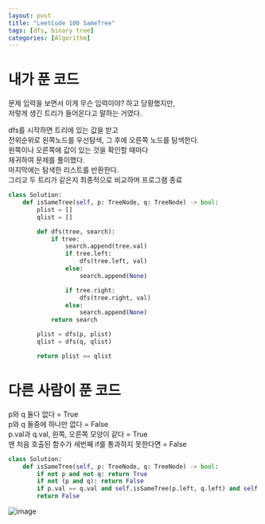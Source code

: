 ```yaml
---
layout: post
title: "LeetCode 100 SameTree"
tags: [dfs, binary tree]
categories: [Algorithm]
---
```


# 내가 푼 코드
문제 입력을 보면서 이게 무슨 입력이야? 하고 당황했지만,   
저렇게 생긴 트리가 들어온다고 말하는 거였다.    

dfs를 시작하면 트리에 있는 값을 받고    
전위순위로 왼쪽노드를 우선탐색, 그 후에 오른쪽 노드를 탐색한다.    
왼쪽이나 오른쪽에 값이 있는 것을 확인할 때마다    
재귀하여 문제를 풀이했다.   
마지막에는 탐색한 리스트를 반환한다.   
그리고 두 트리가 같은지 최종적으로 비교하며 프로그램 종료

```python
class Solution:
    def isSameTree(self, p: TreeNode, q: TreeNode) -> bool:
        plist = []
        qlist = []

        def dfs(tree, search):
            if tree:
                search.append(tree.val)
                if tree.left:
                    dfs(tree.left, val)
                else:
                    search.append(None)

                if tree.right:
                    dfs(tree.right, val)
                else:
                    search.append(None)
            return search

        plist = dfs(p, plist)
        qlist = dfs(q, qlist)

        return plist == qlist
```

# 다른 사람이 푼 코드
p와 q 둘다 없다 = True       
p와 q 둘중에 하나만 없다 = False       
p.val과 q.val, 왼쪽, 오른쪽 모양이 같다 = True      
맨 처음 호출된 함수가 세번째 if를 통과하지 못한다면 = False

```python
class Solution:
    def isSameTree(self, p: TreeNode, q: TreeNode) -> bool:
        if not p and not q: return True
        if not (p and q): return False
        if p.val == q.val and self.isSameTree(p.left, q.left) and self.isSameTree(p.right,q.right): return True
        return False
```

![image](https://user-images.githubusercontent.com/50114210/65373471-ebd1d000-dcb8-11e9-970a-e043215560e3.png)
